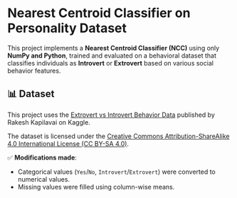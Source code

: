 # Nearest Centroid Classifier on Personality Dataset

This project implements a **Nearest Centroid Classifier (NCC)** using only **NumPy and Python**, trained and evaluated on a behavioral dataset that classifies individuals as **Introvert** or **Extrovert** based on various social behavior features.

## 📊 Dataset

This project uses the [Extrovert vs Introvert Behavior Data](https://www.kaggle.com/datasets/rakeshkapilavai/extrovert-vs-introvert-behavior-data) published by Rakesh Kapilavai on Kaggle.

The dataset is licensed under the [Creative Commons Attribution-ShareAlike 4.0 International License (CC BY-SA 4.0)](https://creativecommons.org/licenses/by-sa/4.0/).

✅ **Modifications made**:
- Categorical values (`Yes`/`No`, `Introvert`/`Extrovert`) were converted to numerical values.
- Missing values were filled using column-wise means.

